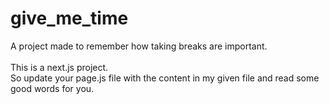 # give_me_time
A project made to remember how taking breaks are important.
\
\
This is a next.js project. 
\
So update your page.js file with the content in my given file and read some good words for you.


